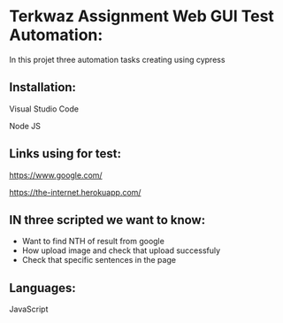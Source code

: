 # Terkwaz Assignment Web GUI Test Automation:
In this projet three automation tasks creating using cypress

## Installation:
Visual Studio Code

Node JS

## Links using for test:
https://www.google.com/


https://the-internet.herokuapp.com/

## IN three scripted we want to know:
- Want to find NTH of result from google
- How upload image and check that upload successfuly
- Check that specific sentences in the page 

## Languages:
JavaScript
